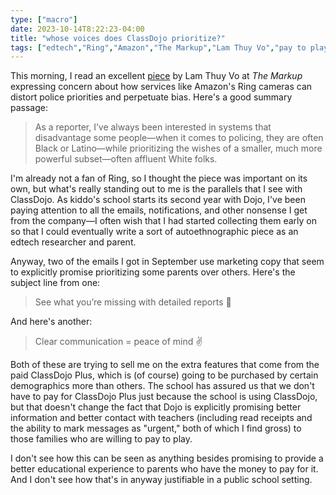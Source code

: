 ```yaml
---
type: ["macro"]
date: 2023-10-14T8:22:23-04:00
title: "whose voices does ClassDojo prioritize?"
tags: ["edtech","Ring","Amazon","The Markup","Lam Thuy Vo","pay to play"]
---
```

This morning, I read an excellent [piece](https://themarkup.org/hello-world/2023/10/14/how-ring-cameras-have-the-power-to-perpetuate-bias-to-police) by Lam Thuy Vo at *The Markup* expressing concern about how services like Amazon's Ring cameras can distort police priorities and perpetuate bias. Here's a good summary passage:

> As a reporter, I’ve always been interested in systems that disadvantage some people—when it comes to policing, they are often Black or Latino—while prioritizing the wishes of a smaller, much more powerful subset—often affluent White folks.

I'm already not a fan of Ring, so I thought the piece was important on its own, but what's really standing out to me is the parallels that I see with ClassDojo. As kiddo's school starts its second year with Dojo, I've been paying attention to all the emails, notifications, and other nonsense I get from the company—I often wish that I had started collecting them early on so that I could eventually write a sort of autoethnographic piece as an edtech researcher and parent.

Anyway, two of the emails I got in September use marketing copy that seem to explicitly promise prioritizing some parents over others. Here's the subject line from one:

> See what you’re missing with detailed reports 🔮

And here's another:

> Clear communication = peace of mind ✌️

Both of these are trying to sell me on the extra features that come from the paid ClassDojo Plus, which is (of course) going to be purchased by certain demographics more than others. The school has assured us that we don't have to pay for ClassDojo Plus just because the school is using ClassDojo, but that doesn't change the fact that Dojo is explicitly promising better information and better contact with teachers (including read receipts and the ability to mark messages as "urgent," both of which I find gross) to those families who are willing to pay to play.

I don't see how this can be seen as anything besides promising to provide a better educational experience to parents who have the money to pay for it. And I don't see how that's in anyway justifiable in a public school setting.
